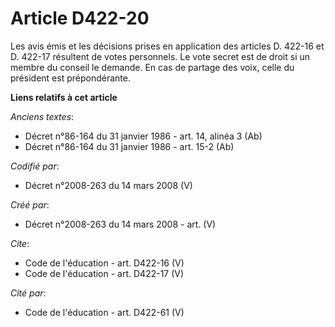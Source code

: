 # Article D422-20

Les avis émis et les décisions prises en application des articles D. 422-16 et D. 422-17 résultent de votes personnels. Le
vote secret est de droit si un membre du conseil le demande. En cas de partage des voix, celle du président est
prépondérante.

**Liens relatifs à cet article**

_Anciens textes_:

  - Décret n°86-164 du 31 janvier 1986 - art. 14, alinéa 3 (Ab)
  - Décret n°86-164 du 31 janvier 1986 - art. 15-2 (Ab)

_Codifié par_:

  - Décret n°2008-263 du 14 mars 2008 (V)

_Créé par_:

  - Décret n°2008-263 du 14 mars 2008 - art. (V)

_Cite_:

  - Code de l'éducation - art. D422-16 (V)
  - Code de l'éducation - art. D422-17 (V)

_Cité par_:

  - Code de l'éducation - art. D422-61 (V)
